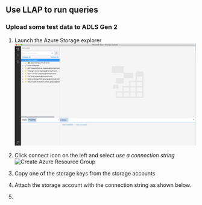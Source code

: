 ##  Use LLAP to run queries 

### Upload some test data to ADLS Gen 2

1. Launch the Azure Storage explorer 
![Create Azure Resource Group](https://github.com/arnabganguly/llap-hdinsight/blob/master/images/Picture14.png)
  
2. Click connect icon on the left and select *use a connection string*
![Create Azure Resource Group](https://github.com/arnabganguly/llap-hdinsight/blob/master/images/Picture145png)

3. Copy one of the storage keys from the storage accounts
 
5. Attach the storage account with the connection string as shown   below.
6. 





<!--stackedit_data:
eyJoaXN0b3J5IjpbNDg0MjAyNTEyLDU3MzQwMDYwMSwyMDQwMj
k3NjIyXX0=
-->